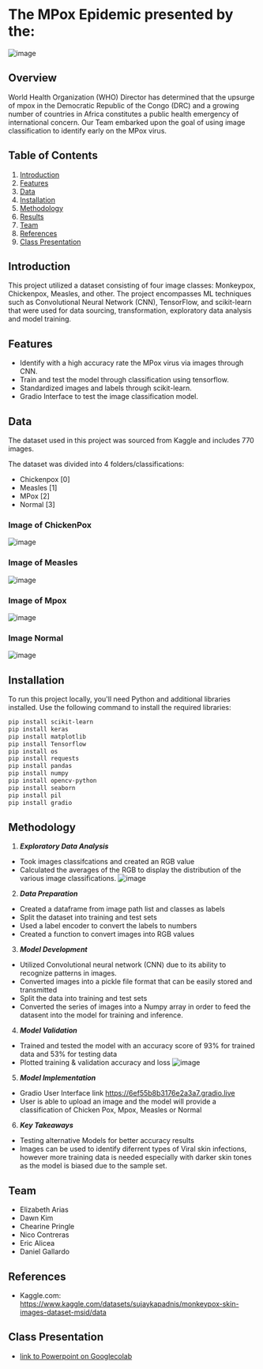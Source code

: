 # The MPox Epidemic presented by the:
![image](https://github.com/user-attachments/assets/ce382959-92b4-4fa9-a641-f2fda0a4916a)


## Overview

World Health Organization (WHO) Director has determined that the upsurge of mpox in the Democratic Republic of the Congo (DRC) and a growing number of countries in Africa constitutes a public health emergency of international concern. Our Team embarked upon the goal of using image classification to identify early on the MPox virus. 

## Table of Contents

1. [Introduction](#introduction)
2. [Features](#features)
3. [Data](#data)
4. [Installation](#installation)
5. [Methodology](#methodology)
6. [Results](#results)
7. [Team](#team)
8. [References](#references)
9. [Class Presentation](#class)

## Introduction

This project utilized a dataset consisting of four image classes: Monkeypox, Chickenpox, Measles, and other. The project encompasses ML techniques such as Convolutional Neural Network (CNN), TensorFlow, and scikit-learn
that were used for data sourcing, transformation, exploratory data analysis and model training.

## Features

- Identify with a high accuracy rate the MPox virus via images through CNN.
- Train and test the model through classification using tensorflow.
- Standardized images and labels through scikit-learn.
- Gradio Interface to test the image classification model.

## Data

The dataset used in this project was sourced from Kaggle and includes 770 images.

The dataset was divided into 4 folders/classifications:

- Chickenpox [0]
- Measles [1]
- MPox [2]
- Normal [3]

### Image of ChickenPox
![image](https://github.com/user-attachments/assets/f8b362a4-9421-44e3-ab6e-e32fba740845)


### Image of Measles
![image](https://github.com/user-attachments/assets/8ff36fc1-9eed-4188-9b48-fde9f1cffea4)

### Image of Mpox
![image](https://github.com/user-attachments/assets/fd9663eb-bb25-4bf4-a0b1-a3126c096fb8)

### Image Normal
![image](https://github.com/user-attachments/assets/422843aa-fa4c-4537-85f7-ec18b17d2623)

## Installation

To run this project locally, you'll need Python and additional libraries installed. Use the following command to install the required libraries:

```bash
pip install scikit-learn
pip install keras
pip install matplotlib
pip install Tensorflow
pip install os
pip install requests
pip install pandas
pip install numpy
pip install opencv-python
pip install seaborn
pip install pil
pip install gradio
```

## Methodology 

1. ***Exploratory Data Analysis***  
* Took images classifcations and created an RGB value 
* Calculated the averages of the RGB to display the distribution of the various image classifications.
 ![image](https://github.com/user-attachments/assets/6d10fa7b-6096-43e5-b5ec-75695300bb10)

  
2. ***Data Preparation***  
* Created a dataframe from image path list and classes as labels  
* Split the dataset into training and test sets
* Used a label encoder to convert the labels to numbers
* Created a function to convert images into RGB values

3. ***Model Development***
* Utilized Convolutional neural network (CNN) due to its ability to recognize patterns in images.
* Converted images into a pickle file format that can be easily stored and transmitted
* Split the data into training and test sets
* Converted the series of images into a Numpy array in order to feed the datasent into the model for training and inference.


4. ***Model Validation***
* Trained and tested the model with an accuracy score of 93% for trained data and 53% for testing data
* Plotted training & validation accuracy and loss
![image](https://github.com/user-attachments/assets/f67e7f8a-9a93-4b6b-8551-317f07d2bd4a)


5.  ***Model Implementation***
* Gradio User Interface link https://6ef55b8b3176e2a3a7.gradio.live
* User is able to upload an image and the model will provide a classification of Chicken Pox, Mpox, Measles or Normal

6.  ***Key Takeaways***
* Testing alternative Models for better accuracy results
* Images can be used to identify diferrent types of Viral skin infections, however more training data is needed especially with darker skin tones as the model is biased due to the sample set.

## Team

- Elizabeth Arias
- Dawn Kim
- Chearine Pringle
- Nico Contreras
- Eric Alicea
- Daniel Gallardo
  
## References

- Kaggle.com: https://www.kaggle.com/datasets/sujaykapadnis/monkeypox-skin-images-dataset-msid/data
  
## Class Presentation
- [link to Powerpoint on Googlecolab](https://docs.google.com/presentation/d/1W_JQiCiDouNFOa--RUsmTu8Y6nX2NVHU/edit#slide=id.p1)
